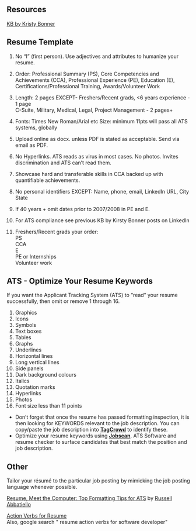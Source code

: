 ## Resources  
[KB by Kristy Bonner](https://www.linkedin.com/company/kb-by-kirsty-bonner/)  

## Resume Template  
1. No “I” (first person). Use adjectives and attributes to humanize your resume.

2. Order:
Professional Summary (PS),
Core Competencies and Achievements (CCA),
Professional Experience (PE),
Education (E),
Certifications/Professional Training,
Awards/Volunteer Work

3. Length: 2 pages EXCEPT-
Freshers/Recent grads, <6 years experience - 1 page  
C-Suite, Military, Medical, Legal, Project Management - 2 pages+

4. Fonts: Times New Roman/Arial etc
Size: minimum 11pts will pass all ATS systems, globally

5. Upload online as docx. unless PDF is stated as acceptable.
Send via email as PDF.

6. No Hyperlinks. ATS reads as virus in most cases.
No photos. Invites discrimination and ATS can’t read them.

7. Showcase hard and transferable skills in CCA backed up with quantifiable achievements.

8. No personal identifiers EXCEPT:
Name, phone, email, LinkedIn URL, City State

9. If 40 years + omit dates prior to 2007/2008 in PE and E.

10. For ATS compliance see previous KB by Kirsty Bonner posts on LinkedIn

11. Freshers/Recent grads your order:  
PS  
CCA  
E  
PE or Internships  
Volunteer work  

## ATS - Optimize Your Resume Keywords  
If you want the Applicant Tracking System (ATS) to “read” your resume successfully, then omit or remove 1 through 16.  
1. Graphics
2. Icons
3. Symbols
4. Text boxes
5. Tables
6. Graphs
7. Underlines
8. Horizontal lines
9. Long vertical lines
10. Side panels
11. Dark background colours
12. Italics
13. Quotation marks
14. Hyperlinks
15. Photos
16. Font size less than 11 points

- Don’t forget that once the resume has passed formatting inspection, it is then looking for KEYWORDS relevant to the job description. You can copy/paste the job description into **[TagCrowd](https://tagcrowd.com/)** to identify these.  
- Optimize your resume keywords using **[Jobscan](https://www.jobscan.co/)**. ATS Software and resume checker to surface candidates that best match the position and job description.  

## Other  

Tailor your résumé to the particular job posting by mimicking the job posting language whenever possible.  

[Resume, Meet the Computer: Top Formatting Tips for ATS](https://www.linkedin.com/pulse/resume-meet-computer-top-formatting-tips-ats-russell-abbatiello/) by [Russell Abbatiello](https://www.linkedin.com/in/russellabbatiello/)  

[Action Verbs for Resume](https://resumelab.com/resume/words)  
Also, google search " resume action verbs for software developer"  

